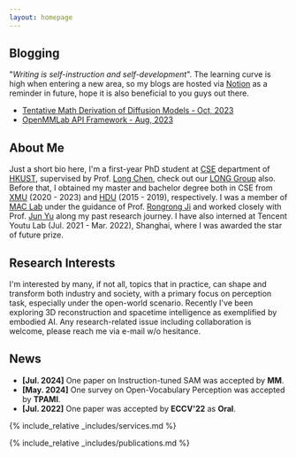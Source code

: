 ```yaml
---
layout: homepage
---
```


## Blogging

"*Writing is self-instruction and self-development*". The learning curve is high when entering a new area, so my blogs are hosted via [Notion](https://www.notion.so/product) as a reminder in future, hope it is also beneficial to you guys out there.

- [Tentative Math Derivation of Diffusion Models - Oct, 2023]([https://kindly-brazil-4ec.notion.site/Generative-Models-de87a540dc1d4dbeb0abd4544e02ae42](https://kindly-brazil-4ec.notion.site/Tentative-Diffusion-Models-Derivation-a84ece531d02469694a10497b4dd6293?pvs=25))
- [OpenMMLab API Framework - Aug, 2023](https://kindly-brazil-4ec.notion.site/OpenMMLab-API-Framework-d1522136db7940b4a42204050960b33f)

## About Me

Just a short bio here, I'm a first-year PhD student at [CSE](https://cse.hkust.edu.hk/) department of [HKUST](https://hkust.edu.hk/), supervised by Prof. [Long Chen](https://zjuchenlong.github.io/), check out our [LONG Group](https://long-group.cse.ust.hk/) also. Before that, I obtained my master and bachelor degree both in CSE from [XMU](https://www.xmu.edu.cn/) (2020 - 2023) and [HDU](https://www.hdu.edu.cn/main.htm) (2015 - 2019), respectively. I was a member of [MAC Lab](https://mac.xmu.edu.cn/index.htm) under the guidance of Prof. [Rongrong Ji](https://scholar.google.com/citations?user=lRSD7PQAAAAJ&hl=en&oi=ao) and worked closely with Prof. [Jun Yu](https://scholar.google.com/citations?user=3XTEwtAAAAAJ&hl=en) along my past research journey. I have also interned at Tencent Youtu Lab (Jul. 2021 - Mar. 2022), Shanghai, where I was awarded the star of future prize.

## Research Interests

I'm interested by many, if not all, topics that in practice, can shape and transform both industry and society, with a primary focus on perception task, especially under the open-world scenario. Recently I've been exploring 3D reconstruction and spacetime intelligence as exemplified by embodied AI. Any research-related issue including collaboration is welcome, please reach me via e-mail w/o hesitance.

## News

- **[Jul. 2024]** One paper on Instruction-tuned SAM was accepted by **MM**.
- **[May. 2024]** One survey on Open-Vocabulary Perception was accepted by **TPAMI**.
- **[Jul. 2022]** One paper was accepted by **ECCV'22** as **Oral**.

{% include_relative _includes/services.md %}

{% include_relative _includes/publications.md %}
